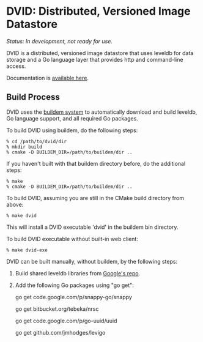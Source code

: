 DVID: Distributed, Versioned Image Datastore
====

*Status: In development, not ready for use.*

DVID is a distributed, versioned image datastore that uses leveldb for data storage and a Go language layer that provides http and command-line access.

Documentation is [available here](http://godoc.org/github.com/janelia-flyem/dvid).

## Build Process

DVID uses the [buildem system](http://github.com/janelia-flyem/buildem#readme) to 
automatically download and build leveldb, Go language support, and all required Go packages.  

To build DVID using buildem, do the following steps:

    % cd /path/to/dvid/dir
    % mkdir build
    % cmake -D BUILDEM_DIR=/path/to/buildem/dir ..

If you haven't built with that buildem directory before, do the additional steps:

    % make
    % cmake -D BUILDEM_DIR=/path/to/buildem/dir ..

To build DVID, assuming you are still in the CMake build directory from above:

    % make dvid

This will install a DVID executable 'dvid' in the buildem bin directory.

To build DVID executable without built-in web client:

    % make dvid-exe

DVID can be built manually, without buildem, by the following steps:

1. Build shared leveldb libraries from [Google's repo](https://code.google.com/p/leveldb/).
2. Add the following Go packages using "go get":

    go get code.google.com/p/snappy-go/snappy

    go get bitbucket.org/tebeka/nrsc

    go get code.google.com/p/go-uuid/uuid

    go get github.com/jmhodges/levigo
    

